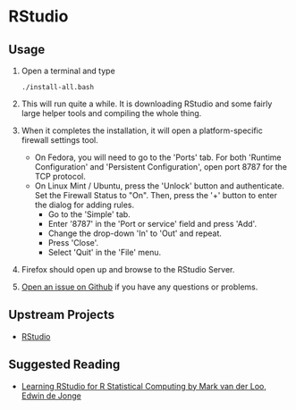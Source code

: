 # RStudio

## Usage

1. Open a terminal and type

	```
	./install-all.bash
	```
1. This will run quite a while. It is downloading RStudio and some fairly large helper tools and compiling the whole thing.
1. When it completes the installation, it will open a platform-specific firewall settings tool. 
	* On Fedora, you will need to go to the 'Ports' tab. For both 'Runtime Configuration' and 'Persistent Configuration', open port 8787 for the TCP protocol.
	* On Linux Mint / Ubuntu, press the 'Unlock' button and authenticate. Set the Firewall Status to "On". Then, press the '+' button to enter the dialog for adding rules.
		* Go to the 'Simple' tab.
		* Enter '8787' in the 'Port or service' field and press 'Add'.
		* Change the drop-down 'In' to 'Out' and repeat.
		* Press 'Close'.
		* Select 'Quit' in the 'File' menu.
1. Firefox should open up and browse to the RStudio Server.
1. [Open an issue on Github](https://github.com/znmeb/Computational-Journalism-Publishers-Workbench/issues/new) if you have any questions or problems.

## Upstream Projects
* [RStudio](http://www.rstudio.com/)

## Suggested Reading
* [Learning RStudio for R Statistical Computing by Mark van der Loo, Edwin de Jonge](http://j.mp/14Z5k8d)
